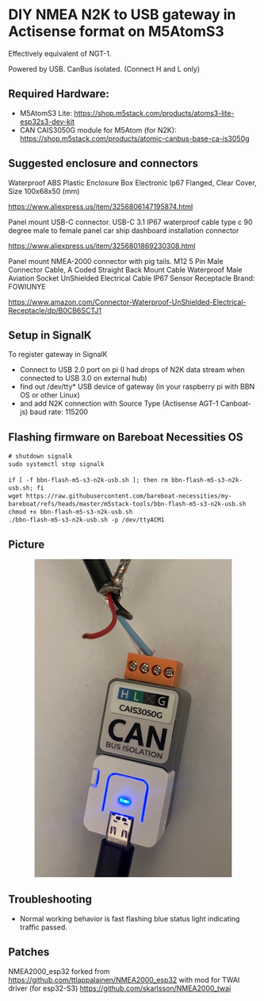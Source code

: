 
# DIY NMEA N2K to USB gateway in Actisense format on M5AtomS3

Effectively equivalent of NGT-1.

Powered by USB. CanBus isolated. (Connect H and L only)

## Required Hardware:


- M5AtomS3 Lite:   https://shop.m5stack.com/products/atoms3-lite-esp32s3-dev-kit
- CAN CAIS3050G module for M5Atom (for N2K):   https://shop.m5stack.com/products/atomic-canbus-base-ca-is3050g

## Suggested enclosure and connectors

Waterproof ABS Plastic Enclosure Box Electronic Ip67 Flanged, Clear Cover, Size 100x68x50 (mm)

https://www.aliexpress.us/item/3256806147195874.html

Panel mount USB-C connector. USB-C 3.1 IP67 waterproof cable type c 90 degree male to female panel car ship dashboard installation connector

https://www.aliexpress.us/item/3256801869230308.html

Panel mount NMEA-2000 connector with pig tails. 
M12 5 Pin Male Connector Cable, A Coded Straight Back Mount Cable Waterproof Male Aviation Socket UnShielded Electrical Cable IP67 Sensor Receptacle
Brand: FOWIUNYE

https://www.amazon.com/Connector-Waterproof-UnShielded-Electrical-Receptacle/dp/B0CB6SCTJ1

## Setup in SignalK

To register gateway in SignalK

- Connect to USB 2.0 port on pi (I had drops of N2K data stream when connected to USB 3.0 on external hub)
- find out /dev/tty* USB device of gateway (in your raspberry pi with BBN OS or other Linux)
- and add N2K connection with Source Type (Actisense AGT-1 Canboat-js) baud rate: 115200

## Flashing firmware on Bareboat Necessities OS

````
# shutdown signalk
sudo systemctl stop signalk

if [ -f bbn-flash-m5-s3-n2k-usb.sh ]; then rm bbn-flash-m5-s3-n2k-usb.sh; fi
wget https://raw.githubusercontent.com/bareboat-necessities/my-bareboat/refs/heads/master/m5stack-tools/bbn-flash-m5-s3-n2k-usb.sh
chmod +x bbn-flash-m5-s3-n2k-usb.sh
./bbn-flash-m5-s3-n2k-usb.sh -p /dev/ttyACM1
````

## Picture

<p align="center">
<img src="./nmea2000_to_usb_atomS3.jpg?raw=true" alt="BBN NMEA 2000 to USB gateway on atomS3" />
</p>


## Troubleshooting

- Normal working behavior is fast flashing blue status light indicating traffic passed.

## Patches

NMEA2000_esp32 forked from https://github.com/ttlappalainen/NMEA2000_esp32
with mod for TWAI driver (for esp32-S3)
https://github.com/skarlsson/NMEA2000_twai


